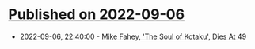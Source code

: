 # [Published on 2022-09-06](index.md)

* [2022-09-06, 22:40:00](https://games.slashdot.org/story/22/09/06/2117238/mike-fahey-the-soul-of-kotaku-dies-at-49?utm_source=rss1.0mainlinkanon&utm_medium=feed) - [Mike Fahey, 'The Soul of Kotaku', Dies At 49](https://games.slashdot.org/story/22/09/06/2117238/mike-fahey-the-soul-of-kotaku-dies-at-49?utm_source=rss1.0mainlinkanon&utm_medium=feed)

